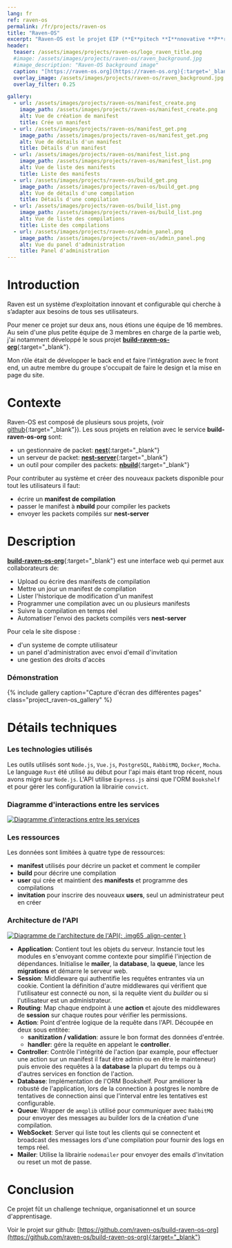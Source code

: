 ```yaml
---
lang: fr
ref: raven-os
permalink: /fr/projects/raven-os
title: "Raven-OS"
excerpt: "Raven-OS est le projet EIP (**E**pitech **I**nnovative **P**roject) auquel j'ai participé lors de mes dernières années d'études à Epitech"
header:
  teaser: /assets/images/projects/raven-os/logo_raven_title.png
  #image: /assets/images/projects/raven-os/raven_background.jpg
  #image_description: "Raven-OS background image"
  caption: "[https://raven-os.org](https://raven-os.org){:target='_blank'}"
  overlay_image: /assets/images/projects/raven-os/raven_background.jpg
  overlay_filter: 0.25

gallery:
  - url: /assets/images/projects/raven-os/manifest_create.png
    image_path: /assets/images/projects/raven-os/manifest_create.png
    alt: Vue de création de manifest
    title: Crée un manifest
  - url: /assets/images/projects/raven-os/manifest_get.png
    image_path: /assets/images/projects/raven-os/manifest_get.png
    alt: Vue de détails d'un manifest
    title: Détails d'un manifest
  - url: /assets/images/projects/raven-os/manifest_list.png
    image_path: /assets/images/projects/raven-os/manifest_list.png
    alt: Vue de liste des manifests
    title: Liste des manifests
  - url: /assets/images/projects/raven-os/build_get.png
    image_path: /assets/images/projects/raven-os/build_get.png
    alt: Vue de détails d'une compilation
    title: Détails d'une compilation
  - url: /assets/images/projects/raven-os/build_list.png
    image_path: /assets/images/projects/raven-os/build_list.png
    alt: Vue de liste des compilations
    title: Liste des compilations
  - url: /assets/images/projects/raven-os/admin_panel.png
    image_path: /assets/images/projects/raven-os/admin_panel.png
    alt: Vue du panel d'administration
    title: Panel d'administration
---
```

# Introduction

Raven est un système d’exploitation innovant et configurable qui cherche à s’adapter aux
besoins de tous ses utilisateurs.

Pour mener ce projet sur deux ans, nous étions une équipe de 16 membres. Au sein d'une plus petite équipe de 3 membres en charge de la partie web, j'ai notamment développé le sous projet [**build-raven-os-org**](https://github.com/raven-os/build-raven-os-org){:target="_blank"}.

Mon rôle était de développer le back end et faire l'intégration avec le front end, un autre membre du groupe s'occupait de faire le design et la mise en page du site.

# Contexte

Raven-OS est composé de plusieurs sous projets, (voir [github](https://github.com/raven-os){:target="_blank"}). Les sous projets en relation avec le service **build-raven-os-org** sont:

- un gestionnaire de packet: [**nest**](https://github.com/raven-os/nest){:target="_blank"}
- un serveur de packet: [**nest-server**](https://github.com/raven-os/nest-server){:target="_blank"}
- un outil pour compiler des packets: [**nbuild**](https://github.com/raven-os/nbuild){:target="_blank"}

Pour contributer au système et créer des nouveaux packets disponible pour tout les utilisateurs il faut:

- écrire un **manifest de compilation**
- passer le manifest à **nbuild** pour compiler les packets
- envoyer les packets compilés sur **nest-server**

# Description

[**build-raven-os-org**](https://github.com/raven-os/build-raven-os-org){:target="_blank"} est une interface web qui permet aux collaborateurs de:
  - Upload ou écrire des manifests de compilation
  - Mettre un jour un manifest de compilation
  - Lister l'historique de modification d'un manifest
  - Programmer une compilation avec un ou plusieurs manifests
  - Suivre la compilation en temps réel
  - Automatiser l'envoi des packets compilés vers **nest-server**


Pour cela le site dispose :
  - d'un systeme de compte utilisateur
  - un panel d'administration avec envoi d'email d'invitation
  - une gestion des droits d'accès

### Démonstration

{% include gallery caption="Capture d'écran des différentes pages" class="project_raven-os_gallery" %}

# Détails techniques

### Les technologies utilisés

Les outils utilisés sont `Node.js`, `Vue.js`, `PostgreSQL`, `RabbitMQ`, `Docker`, `Mocha`.
Le language `Rust` été utilisé au début pour l'api mais étant trop récent, nous avons migré sur `Node.js`.
L'API utilise `Express.js` ainsi que l'ORM `Bookshelf` et pour gérer les configuration la librairie `convict`.

### Diagramme d'interactions entre les services

[![Diagramme d'interactions entre les services](/assets/images/projects/raven-os/diagram_interactions.png "Diagramme d'interactions entre les services")](/assets/images/projects/raven-os/diagram_interactions.png "Diagramme d'interactions entre les services")

### Les ressources

Les données sont limitées à quatre type de ressources:

  - **manifest** utilisés pour décrire un packet et comment le compiler
  - **build** pour décrire une compilation
  - **user** qui crée et maintient des **manifests** et programme des compilations
  - **invitation** pour inscrire des nouveaux **users**, seul un administrateur peut en créer

### Architecture de l'API

[![Diagramme de l'architecture de l'API](/assets/images/projects/raven-os/diagram_api_architecture.png "Diagramme de l'architecture de l'API"){: .img65 .align-center }](/assets/images/projects/raven-os/diagram_api_architecture.png "Diagramme de l'architecture de l'API")

- **Application**: Contient tout les objets du serveur. Instancie tout les modules en s'envoyant comme contexte pour simplifié l'injection de dépendances. Initialise le **mailer**, la **database**, la **queue**, lance les **migrations** et démarre le serveur web.
- **Session**: Middleware qui authentifie les requêtes entrantes via un cookie. Contient la définition d'autre middlewares qui vérifient que l'utilisateur est connecté ou non, si la requête vient du *builder* ou si l'utilisateur est un administrateur.
- **Routing**: Map chaque endpoint à une **action** et ajoute des middlewares de **session** sur chaque routes pour vérifier les permissions.
- **Action**: Point d'entrée logique de la requête dans l'API. Découpée en deux sous entitée:
  - **sanitization / validation**: assure le bon format des données d'entrée.
  - **handler**: gére la requête en appelant le **controller**.
- **Controller**: Contrôle l'intégrité de l'action (par example, pour effectuer une action sur un manifest il faut être admin ou en être le mainteneur) puis envoie des requêtes à la **database** la plupart du temps ou à d'autres services en fonction de l'action.
- **Database**: Implémentation de l'ORM Bookshelf. Pour améliorer la robusté de l'application, lors de la connection à postgres le nombre de tentatives de connection ainsi que l'interval entre les tentatives est configurable.
- **Queue**: Wrapper de `amqplib` utilisé pour communiquer avec `RabbitMQ` pour envoyer des messages au builder lors de la création d'une compilation.
- **WebSocket**: Server qui liste tout les clients qui se connectent et broadcast des messages lors d'une compilation pour fournir des logs en temps réel.
- **Mailer**: Utilise la librairie `nodemailer` pour envoyer des emails d'invitation ou reset un mot de passe.

# Conclusion

Ce projet fût un challenge technique, organisationnel et un source d'apprentisage.

Voir le projet sur github: [https://github.com/raven-os/build-raven-os-org](https://github.com/raven-os/build-raven-os-org){:target="_blank"}
